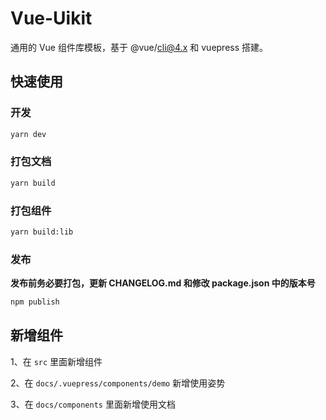 # Vue-Uikit

通用的 Vue 组件库模板，基于 @vue/cli@4.x 和 vuepress 搭建。


## 快速使用

### 开发

```bash
yarn dev
```

### 打包文档

```bash
yarn build
```

### 打包组件

```bash
yarn build:lib
```

### 发布

**发布前务必要打包，更新 CHANGELOG.md 和修改 package.json 中的版本号**

```bash
npm publish
```


## 新增组件

1、在 `src` 里面新增组件

2、在 `docs/.vuepress/components/demo` 新增使用姿势

3、在 `docs/components` 里面新增使用文档
